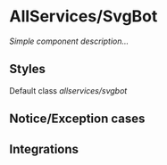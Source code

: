# AllServices&#x2F;SvgBot

_Simple component description..._

## Styles

Default class _allservices&#x2F;svgbot_

## Notice/Exception cases

## Integrations
